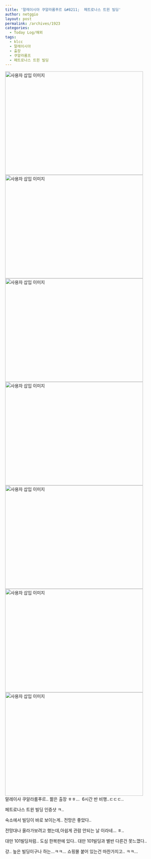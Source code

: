 ```yaml
---
title: '말레이시아 쿠알라룸푸르 &#8211;  페트로나스 트윈 빌딩'
author: netggio
layout: post
permalink: /archives/1923
categories:
  - Today Log/해외
tags:
  - klcc
  - 말레이시아
  - 출장
  - 쿠알라룸프
  - 페트로나스 트윈 빌딩
---
```

<img src="http://netggio.pe.kr/wp-content/uploads/1/4402235351.jpg" class="aligncenter" width="448" height="336" alt="사용자 삽입 이미지" /><img src="http://netggio.pe.kr/wp-content/uploads/1/7501032761.jpg" class="aligncenter" width="448" height="336" alt="사용자 삽입 이미지" /><img src="http://netggio.pe.kr/wp-content/uploads/1/7240833010.jpg" class="aligncenter" width="448" height="336" alt="사용자 삽입 이미지" /><img src="http://netggio.pe.kr/wp-content/uploads/1/4927590406.jpg" class="aligncenter" width="448" height="336" alt="사용자 삽입 이미지" /><img src="http://netggio.pe.kr/wp-content/uploads/1/2467397442.jpg" class="aligncenter" width="448" height="336" alt="사용자 삽입 이미지" /><img src="http://netggio.pe.kr/wp-content/uploads/1/4131260965.jpg" class="aligncenter" width="448" height="336" alt="사용자 삽입 이미지" /><img src="http://netggio.pe.kr/wp-content/uploads/1/6883273506.jpg" class="aligncenter" width="448" height="336" alt="사용자 삽입 이미지" />  
말레이사 쿠알라룸푸르.. 짦은 출장 ㅎㅎ&#8230;&nbsp; 6시간 반 비행..ㄷㄷㄷ..   
  
페트로나스 트윈 빌딩 인증샷 ㅋ..  
  
숙소에서 빌딩이 바로 보이는게.. 전망은 좋았다..  
  
전망대나 올라가보려고 했는데,아쉽게 관람 안되는 날 이라네&#8230; ㅎ..  
  
대만 101빌딩처럼.. 도심 한복판에 있다.. 대만 101빌딩과 별반 다른건 못느꼈다..  
  
걍.. 높은 빌딩이구나 하는&#8230;ㅋㅋ&#8230; 쇼핑몰 붙어 있는건 마찬가지고.. ㅋㅋ&#8230;   
&nbsp;